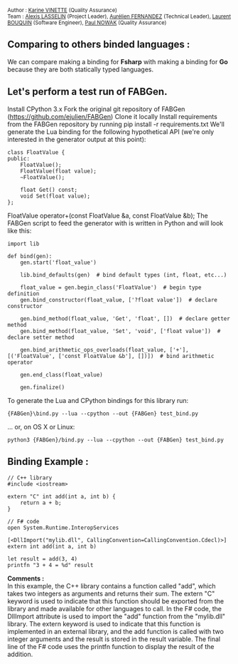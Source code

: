 <sub> Author : [Karine VINETTE](https://www.linkedin.com/in/karine-vinette-63911b1b8/) (Quality Assurance) </sub><br>
<sub> Team : [Alexis LASSELIN](https://www.linkedin.com/in/alexis-lasselin-318649251/) (Project Leader), [Aurélien FERNANDEZ](https://www.linkedin.com/in/aurélien-fernandez-4971201b8/) (Technical Leader), [Laurent BOUQUIN](https://www.linkedin.com/in/laurent-bouquin-60911a1b8/) (Software Engineer), [Paul NOWAK](https://www.linkedin.com/in/paul-nowak-0757a61a7/) (Quality Assurance) </sub>

## Comparing to others binded languages :

We can compare making a binding for **Fsharp** with making a binding for **Go** because they are both statically typed languages.

## Let's perform a test run of FABGen.

Install CPython 3.x
Fork the original git repository of FABGen (https://github.com/ejulien/FABGen)
Clone it locally
Install requirements from the FABGen repository by running pip install -r requirements.txt
We'll generate the Lua binding for the following hypothetical API (we're only interested in the generator output at this point):

```
class FloatValue {
public:
	FloatValue();
	FloatValue(float value);
	~FloatValue();

	float Get() const;
	void Set(float value);
};
```
FloatValue operator+(const FloatValue &a, const FloatValue &b);
The FABGen script to feed the generator with is written in Python and will look like this:
```
import lib

def bind(gen):
	gen.start('float_value')

	lib.bind_defaults(gen)  # bind default types (int, float, etc...)

	float_value = gen.begin_class('FloatValue')  # begin type definition
	gen.bind_constructor(float_value, ['?float value'])  # declare constructor

	gen.bind_method(float_value, 'Get', 'float', [])  # declare getter method
	gen.bind_method(float_value, 'Set', 'void', ['float value'])  # declare setter method

	gen.bind_arithmetic_ops_overloads(float_value, ['+'], [('FloatValue', ['const FloatValue &b'], [])])  # bind arithmetic operator

	gen.end_class(float_value)

	gen.finalize()
  ```
To generate the Lua and CPython bindings for this library run: 
```
{FABGen}\bind.py --lua --cpython --out {FABGen} test_bind.py
```
... or, on OS X or Linux:
```
python3 {FABGen}/bind.py --lua --cpython --out {FABGen} test_bind.py
```

## Binding Example :

```
// C++ library
#include <iostream>

extern "C" int add(int a, int b) {
    return a + b;
}

// F# code
open System.Runtime.InteropServices

[<DllImport("mylib.dll", CallingConvention=CallingConvention.Cdecl)>]
extern int add(int a, int b)

let result = add(3, 4)
printfn "3 + 4 = %d" result
```
**Comments :**<br>
In this example, the C++ library contains a function called "add", which takes two integers as arguments and returns their sum. The extern "C" keyword is used to indicate that this function should be exported from the library and made available for other languages to call.
In the F# code, the DllImport attribute is used to import the "add" function from the "mylib.dll" library. The extern keyword is used to indicate that this function is implemented in an external library, and the add function is called with two integer arguments and the result is stored in the result variable. The final line of the F# code uses the printfn function to display the result of the addition.



